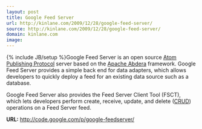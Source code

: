 ```yaml
---
layout: post
title: Google Feed Server
url: http://kinlane.com/2009/12/28/google-feed-server/
source: http://kinlane.com/2009/12/28/google-feed-server/
domain: kinlane.com
image: 
---
```

{% include JB/setup %}Google Feed Server is an open source <a title="Atom (standard)" rel="wikipedia" href="http://en.wikipedia.org/wiki/Atom_%28standard%29">Atom Publishing Protocol</a> server based on the <a title="Apache Abdera" rel="homepage" href="http://incubator.apache.org/abdera/">Apache Abdera</a> framework. Google Feed Server provides a simple back end for data adapters, which allows developers to quickly deploy a feed for an existing data source such as a database.<p></p>
Google Feed Server also provides the Feed Server Client Tool (FSCT), which lets developers perform create, receive, update, and delete (<a title="Create, read, update and delete" rel="wikipedia" href="http://en.wikipedia.org/wiki/Create%2C_read%2C_update_and_delete">CRUD</a>) operations on a Feed Server feed.<p></p>
<strong>URL:</strong> <a href="http://code.google.com/p/google-feedserver/">http://code.google.com/p/google-feedserver/</a>